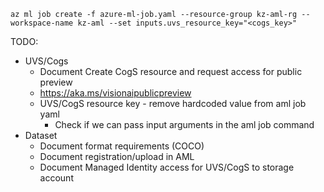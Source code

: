 ```az ml job create -f azure-ml-job.yaml --resource-group kz-aml-rg --workspace-name kz-aml --set inputs.uvs_resource_key="<cogs_key>"```

TODO:
- UVS/Cogs
  - Document Create CogS resource and request access for public preview
  - https://aka.ms/visionaipublicpreview
  - UVS/CogS resource key - remove hardcoded value from aml job yaml
    - Check if we can pass input arguments in the aml job command
- Dataset
  - Document format requirements (COCO)
  - Document registration/upload in AML
  - Document Managed Identity access for UVS/CogS to storage account
